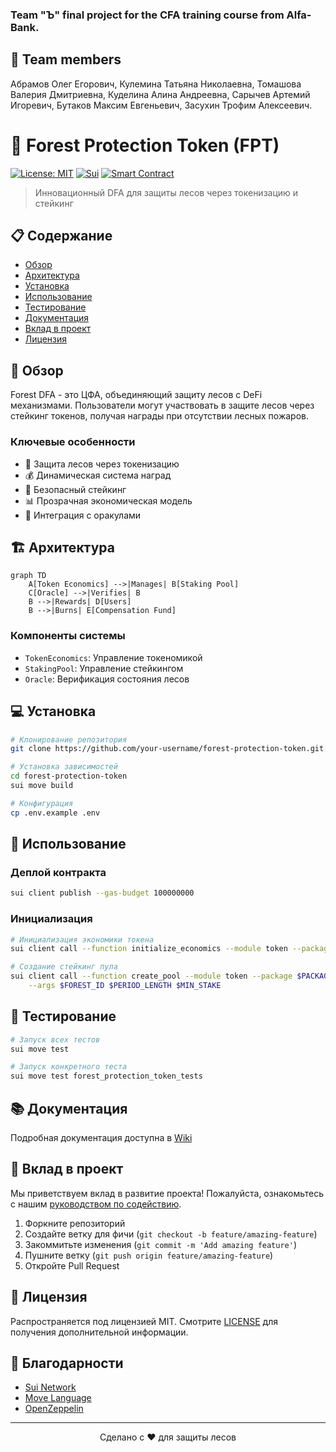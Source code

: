 ### Team "Ъ" final project for the CFA training course from Alfa-Bank. 

## 🤝 Team members
Абрамов Олег Егорович,
Кулемина Татьяна Николаевна,
Томашова Валерия Дмитриевна,
Куделина Алина Андреевна,
Сарычев Артемий Игоревич,
Бутаков Максим Евгеньевич,
Засухин Трофим Алексеевич.


# 🌳 Forest Protection Token (FPT)
[![License: MIT](https://img.shields.io/badge/License-MIT-yellow.svg)](https://opensource.org/licenses/MIT)
[![Sui](https://img.shields.io/badge/Sui-Network-blue)](https://sui.io/)
[![Smart Contract](https://img.shields.io/badge/Smart%20Contract-Move-green)](https://github.com/your-repo)
> Инновационный DFA для защиты лесов через токенизацию и стейкинг


## 📋 Содержание
- [Обзор](#-обзор)
- [Архитектура](#-архитектура)
- [Установка](#-установка)
- [Использование](#-использование)
- [Тестирование](#-тестирование)
- [Документация](#-документация)
- [Вклад в проект](#-вклад-в-проект)
- [Лицензия](#-лицензия)


## 🎯 Обзор
Forest DFA - это ЦФА, объединяющий защиту лесов с DeFi механизмами. Пользователи могут участвовать в защите лесов через стейкинг токенов, получая награды при отсутствии лесных пожаров.


### Ключевые особенности
- 🌿 Защита лесов через токенизацию
- 💰 Динамическая система наград
- 🔐 Безопасный стейкинг
- 📊 Прозрачная экономическая модель
- 🤝 Интеграция с оракулами


## 🏗 Архитектура
```mermaid
graph TD
    A[Token Economics] -->|Manages| B[Staking Pool]
    C[Oracle] -->|Verifies| B
    B -->|Rewards| D[Users]
    B -->|Burns| E[Compensation Fund]
```


### Компоненты системы
- `TokenEconomics`: Управление токеномикой
- `StakingPool`: Управление стейкингом
- `Oracle`: Верификация состояния лесов


## 💻 Установка
```bash
# Клонирование репозитория
git clone https://github.com/your-username/forest-protection-token.git

# Установка зависимостей
cd forest-protection-token
sui move build

# Конфигурация
cp .env.example .env
```


## 🚀 Использование
### Деплой контракта
```bash
sui client publish --gas-budget 100000000
```


### Инициализация
```bash
# Инициализация экономики токена
sui client call --function initialize_economics --module token --package $PACKAGE_ID

# Создание стейкинг пула
sui client call --function create_pool --module token --package $PACKAGE_ID \
    --args $FOREST_ID $PERIOD_LENGTH $MIN_STAKE
```


## 🧪 Тестирование
```bash
# Запуск всех тестов
sui move test

# Запуск конкретного теста
sui move test forest_protection_token_tests
```


## 📚 Документация
Подробная документация доступна в [Wiki](https://github.com/your-username/forest-protection-token/wiki)

## 🤝 Вклад в проект
Мы приветствуем вклад в развитие проекта! Пожалуйста, ознакомьтесь с нашим [руководством по содействию](CONTRIBUTING.md).
1. Форкните репозиторий
2. Создайте ветку для фичи (`git checkout -b feature/amazing-feature`)
3. Закоммитьте изменения (`git commit -m 'Add amazing feature'`)
4. Пушните ветку (`git push origin feature/amazing-feature`)
5. Откройте Pull Request

## 📄 Лицензия
Распространяется под лицензией MIT. Смотрите [LICENSE](LICENSE) для получения дополнительной информации.

## 🙏 Благодарности
- [Sui Network](https://sui.io/)
- [Move Language](https://github.com/move-language/move)
- [OpenZeppelin](https://openzeppelin.com/)

---
<p align="center">
Сделано с ❤️ для защиты лесов
</p>
